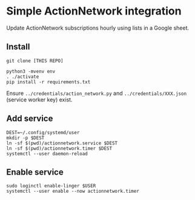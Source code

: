 # Simple ActionNetwork integration

Update ActionNetwork subscriptions hourly using lists in a Google sheet.

## Install

    git clone [THIS REPO]

    python3 -mvenv env
    . ./activate
    pip install -r requirements.txt

Ensure `../credentials/action_network.py` and `../credentials/XXX.json` (service worker key) exist.

## Add service

    DEST=~/.config/systemd/user
    mkdir -p $DEST
    ln -sf $(pwd)/actionnetwork.service $DEST
    ln -sf $(pwd)/actionnetwork.timer $DEST
    systemctl --user daemon-reload

## Enable service

    sudo loginctl enable-linger $USER
    systemctl --user enable --now actionnetwork.timer
